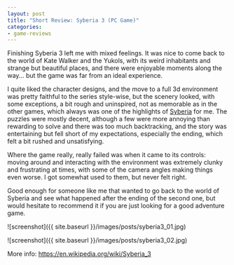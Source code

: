```yaml
---
layout: post
title: "Short Review: Syberia 3 (PC Game)"
categories:
- game-reviews
---
```


<p>
Finishing Syberia 3 left me with mixed feelings. It was nice to come back to the world of Kate Walker and the Yukols, with its weird inhabitants and strange but beautiful places, and there were enjoyable moments along the way... but the game was far from an ideal experience.
</p>
<p>
I quite liked the character designs, and the move to a full 3d environment was pretty faithful to the series style-wise, but the scenery looked, with some exceptions, a bit rough and uninspired, not as memorable as in the other games, which always was one of the highlights of <a href="http://blog.binarynonsense.com/2018/09/02/short-review-syberia-pc/">Syberia</a> for me. The puzzles were mostly decent, although a few were more annoying than rewarding to solve and there was too much backtracking, and the story was entertaining but fell short of my expectations, especially the ending, which felt a bit rushed and unsatisfying. 
</p>
<p>
Where the game really, really failed was when it came to its controls: moving around and interacting with the environment was extremely clunky and frustrating at times, with some of the camera angles making things even worse. I got somewhat used to them, but never felt right.
</p>
<p>
Good enough for someone like me that wanted to go back to the world of Syberia and see what happened after the ending of the second one, but would hesitate to recommend it if you are just looking for a good adventure game.
</p>


![screenshot]({{ site.baseurl }}/images/posts/syberia3_01.jpg)

![screenshot]({{ site.baseurl }}/images/posts/syberia3_02.jpg)


<p>More info: <a href="https://en.wikipedia.org/wiki/Syberia_3">https://en.wikipedia.org/wiki/Syberia_3</a><p>
